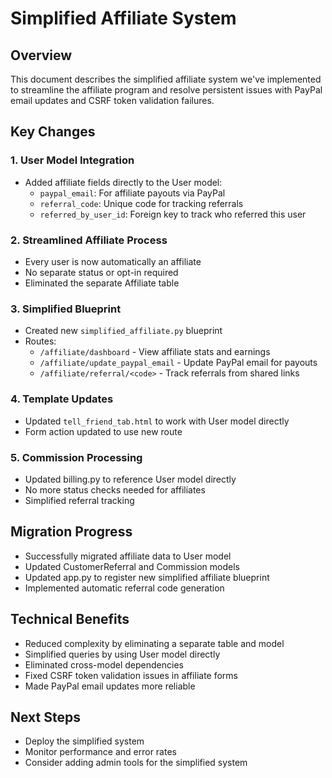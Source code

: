 # Simplified Affiliate System

## Overview
This document describes the simplified affiliate system we've implemented to streamline the affiliate program and resolve persistent issues with PayPal email updates and CSRF token validation failures.

## Key Changes

### 1. User Model Integration
- Added affiliate fields directly to the User model:
  - `paypal_email`: For affiliate payouts via PayPal
  - `referral_code`: Unique code for tracking referrals
  - `referred_by_user_id`: Foreign key to track who referred this user

### 2. Streamlined Affiliate Process
- Every user is now automatically an affiliate
- No separate status or opt-in required
- Eliminated the separate Affiliate table

### 3. Simplified Blueprint
- Created new `simplified_affiliate.py` blueprint
- Routes:
  - `/affiliate/dashboard` - View affiliate stats and earnings
  - `/affiliate/update_paypal_email` - Update PayPal email for payouts
  - `/affiliate/referral/<code>` - Track referrals from shared links

### 4. Template Updates
- Updated `tell_friend_tab.html` to work with User model directly
- Form action updated to use new route

### 5. Commission Processing
- Updated billing.py to reference User model directly
- No more status checks needed for affiliates
- Simplified referral tracking

## Migration Progress
- Successfully migrated affiliate data to User model
- Updated CustomerReferral and Commission models
- Updated app.py to register new simplified affiliate blueprint
- Implemented automatic referral code generation

## Technical Benefits
- Reduced complexity by eliminating a separate table and model
- Simplified queries by using User model directly
- Eliminated cross-model dependencies
- Fixed CSRF token validation issues in affiliate forms
- Made PayPal email updates more reliable

## Next Steps
- Deploy the simplified system
- Monitor performance and error rates
- Consider adding admin tools for the simplified system